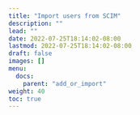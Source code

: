 ```yaml
---
title: "Import users from SCIM"
description: ""
lead: ""
date: 2022-07-25T18:14:02-08:00
lastmod: 2022-07-25T18:14:02-08:00
draft: false
images: []
menu:
  docs:
    parent: "add_or_import"
weight: 40
toc: true
---
```

